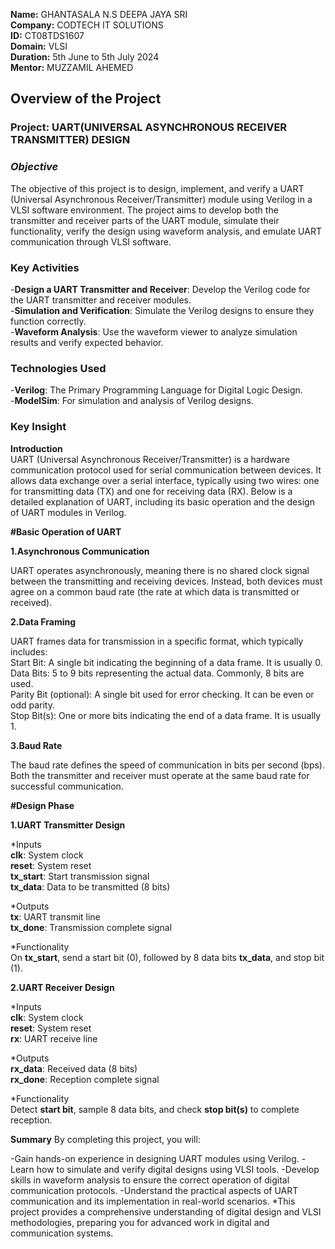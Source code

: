 **Name:** GHANTASALA N.S DEEPA JAYA SRI                                                                                                                                                                                              
**Company:** CODTECH IT SOLUTIONS                                                                                                                                                                                            
**ID:** CT08TDS1607                                                                                                                                                                                                                            
**Domain:** VLSI                                                                                                                                                                                                                      
**Duration:** 5th June to 5th July 2024                                                                                                                                                                                                      
**Mentor:** MUZZAMIL AHEMED                                                                                                                                                                                                                                                                                   
## **Overview of the Project**                                                                                                                                              
### **Project**: UART(UNIVERSAL ASYNCHRONOUS RECEIVER TRANSMITTER) DESIGN                                                                                                                                  
### *Objective*                                                                                                                                                                                                        
The objective of this project is to design, implement, and verify a UART (Universal Asynchronous Receiver/Transmitter) module using Verilog in a VLSI software environment. The project aims to develop both the transmitter and receiver parts of the UART module, simulate their functionality, verify the design using waveform analysis, and emulate UART communication through VLSI software.                                                                                                                 
### Key Activities                                                                                                                                                                                                                                                                                                                      
-**Design a UART Transmitter and Receiver**: Develop the Verilog code for the UART transmitter and receiver modules.                                      
-**Simulation and Verification**: Simulate the Verilog designs to ensure they function correctly.                                                                     
-**Waveform Analysis**: Use the waveform viewer to analyze simulation results and verify expected behavior.                                                                  
### Technologies Used                                                                                                                                                                                                                                                                                                                   
-**Verilog**: The Primary Programming Language for Digital Logic Design.                                                                                            
-**ModelSim**: For simulation and analysis of Verilog designs. 

### Key Insight                                                                                                                                                             
**Introduction**                                                                                                                                                     
UART (Universal Asynchronous Receiver/Transmitter) is a hardware communication protocol used for serial communication between devices. It allows data exchange over a serial interface, typically using two wires: one for transmitting data (TX) and one for receiving data (RX). Below is a detailed explanation of UART, including its basic operation and the design of UART modules in Verilog.

**#Basic Operation of UART**                                                                                                                                            

**1.Asynchronous Communication**

UART operates asynchronously, meaning there is no shared clock signal between the transmitting and receiving devices. Instead, both devices must agree on a common baud rate (the rate at which data is transmitted or received).                                                                                                      

**2.Data Framing**

UART frames data for transmission in a specific format, which typically includes:                                                                                   
Start Bit: A single bit indicating the beginning of a data frame. It is usually 0.                                                                                  
Data Bits: 5 to 9 bits representing the actual data. Commonly, 8 bits are used.                                                                                     
Parity Bit (optional): A single bit used for error checking. It can be even or odd parity.                                                                          
Stop Bit(s): One or more bits indicating the end of a data frame. It is usually 1.                                                                                      

**3.Baud Rate**

The baud rate defines the speed of communication in bits per second (bps). Both the transmitter and receiver must operate at the same baud rate for successful communication.

**#Design Phase**                                                                                                                                                                

**1.UART Transmitter Design**

*Inputs                                                                                                                                                             
**clk**: System clock                                                                                                                                               
**reset**: System reset                                                                                                                                             
**tx_start**: Start transmission signal                                                                                                                             
**tx_data**: Data to be transmitted (8 bits)                                                                                                                            

*Outputs                                                                                                                                                            
**tx**: UART transmit line                                                                                                                                          
**tx_done**: Transmission complete signal                                                                                                                               

*Functionality                                                                                                                                                      
On **tx_start**, send a start bit (0), followed by 8 data bits **tx_data**, and stop bit (1).                                                                                        

**2.UART Receiver Design**


*Inputs                                                                                                                                                             
**clk**: System clock                                                                                                                                               
**reset**: System reset                                                                                                                                             
**rx**: UART receive line                                                                                                                                            

*Outputs                                                                                                                                                            
**rx_data**: Received data (8 bits)                                                                                                                                 
**rx_done**: Reception complete signal                                                                                                                              

*Functionality                                                                                                                                                      
Detect **start bit**, sample 8 data bits, and check **stop bit(s)** to complete reception.                                                                                            

**Summary**
By completing this project, you will:

-Gain hands-on experience in designing UART modules using Verilog.
-Learn how to simulate and verify digital designs using VLSI tools.
-Develop skills in waveform analysis to ensure the correct operation of digital communication protocols.
-Understand the practical aspects of UART communication and its implementation in real-world scenarios.
*This project provides a comprehensive understanding of digital design and VLSI methodologies, preparing you for advanced work in digital and communication systems.
